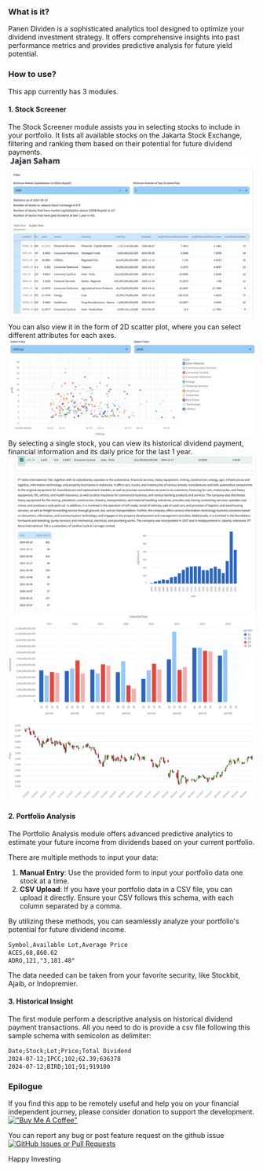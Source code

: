 ### What is it?
Panen Dividen is a sophisticated analytics tool designed to optimize your dividend investment strategy. It offers comprehensive insights into past performance metrics and provides predictive analysis for future yield potential.

### How to use?
This app currently has 3 modules.

#### 1. Stock Screener
The Stock Screener module assists you in selecting stocks to include in your portfolio. It lists all available stocks on the Jakarta Stock Exchange, filtering and ranking them based on their potential for future dividend payments.
![sp 1](https://raw.githubusercontent.com/mitbal/harvest/refs/heads/master/asset/sp1.png)
You can also view it in the form of 2D scatter plot, where you can select different attributes for each axes.
![sp 2](https://raw.githubusercontent.com/mitbal/harvest/refs/heads/master/asset/sp2.png)
By selecting a single stock, you can view its historical dividend payment, financial information and its daily price for the last 1 year.
![sp 3](https://raw.githubusercontent.com/mitbal/harvest/refs/heads/master/asset/sp3.png)
![sp 4](https://raw.githubusercontent.com/mitbal/harvest/refs/heads/master/asset/sp4.png)


#### 2. Portfolio Analysis 
The Portfolio Analysis module offers advanced predictive analytics to estimate your future income from dividends based on your current portfolio. 

There are multiple methods to input your data:
1. **Manual Entry**: Use the provided form to input your portfolio data one stock at a time.
2. **CSV Upload**: If you have your portfolio data in a CSV file, you can upload it directly. Ensure your CSV follows this schema, with each column separated by a comma.

By utilizing these methods, you can seamlessly analyze your portfolio's potential for future dividend income.
```data
Symbol,Available Lot,Average Price
ACES,68,860.62
ADRO,121,"3,181.48"
```
The data needed can be taken from your favorite security, like Stockbit, Ajaib, or Indopremier.


#### 3. Historical Insight
The first module perform a descriptive analysis on historical dividend payment transactions.
All you need to do is provide a csv file following this sample schema with semicolon as delimiter:
```data
Date;Stock;Lot;Price;Total Dividend
2024-07-12;IPCC;102;62.39;636378
2024-07-12;BIRD;101;91;919100
```

### Epilogue
If you find this app to be remotely useful and help you on your financial independent journey, please consider donation to support the development.
[!["Buy Me A Coffee"](https://www.buymeacoffee.com/assets/img/custom_images/orange_img.png)](https://buymeacoffee.com/mitbal)

You can report any bug or post feature request on the github issue
[![GitHub Issues or Pull Requests](https://img.shields.io/github/issues/mitbal/harvest)](https://github.com/mitbal/harvest/issues)

Happy Investing
